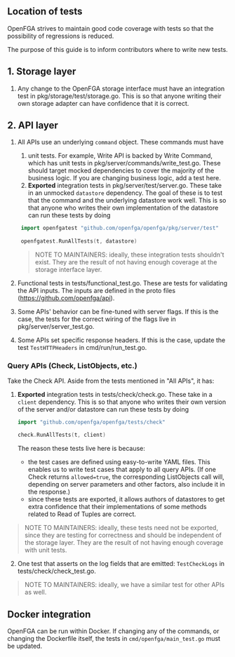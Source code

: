 ## Location of tests

OpenFGA strives to maintain good code coverage with tests so that the possibility of regressions is reduced.

The purpose of this guide is to inform contributors where to write new tests.

## 1. Storage layer

1. Any change to the OpenFGA storage interface must have an integration test in pkg/storage/test/storage.go. This is so that anyone writing their own storage adapter can have confidence that it is correct.

## 2. API layer

1. All APIs use an underlying `command` object. These commands must have
   1. unit tests. For example, Write API is backed by Write Command, which has unit tests in pkg/server/commands/write_test.go. These should target mocked dependencies to cover the majority of the business logic. If you are changing business logic, add a test here.
   2. **Exported** integration tests in pkg/server/test/server.go. These take in an unmocked `datastore` dependency. The goal of these is to test that the command and the underlying datastore work well. This is so that anyone who writes their own implementation of the datastore can run these tests by doing

   ```go
    import openfgatest "github.com/openfga/openfga/pkg/server/test"
    
    openfgatest.RunAllTests(t, datastore)
    ```

      > NOTE TO MAINTAINERS: ideally, these integration tests shouldn't exist. They are the result of not having enough coverage at the storage interface layer.

2. Functional tests in tests/functional_test.go. These are tests for validating the API inputs. The inputs are defined in the proto files (https://github.com/openfga/api).
3. Some APIs' behavior can be fine-tuned with server flags. If this is the case, the tests for the correct wiring of the flags live in pkg/server/server_test.go.
4. Some APIs set specific response headers. If this is the case, update the test `TestHTTPHeaders` in cmd/run/run_test.go.
 
### Query APIs (Check, ListObjects, etc.)

Take the Check API. Aside from the tests mentioned in "All APIs", it has:

1. **Exported** integration tests in tests/check/check.go. These take in a `client` dependency. This is so that anyone who writes their own version of the server and/or datastore can run these tests by doing
    ```go
    import "github.com/openfga/openfga/tests/check"
    
    check.RunAllTests(t, client)
    ```

    The reason these tests live here is because:
      - the test cases are defined using easy-to-write YAML files. This enables us to write test cases that apply to all query APIs. (If one Check returns `allowed=true`, the corresponding ListObjects call will, depending on server parameters and other factors, also include it in the response.)
      - since these tests are exported, it allows authors of datastores to get extra confidence that their implementations of some methods related to Read of Tuples are correct.

> NOTE TO MAINTAINERS: ideally, these tests need not be exported, since they are testing for correctness and should be independent of the storage layer. They are the result of not having enough coverage with unit tests.

2. One test that asserts on the log fields that are emitted: `TestCheckLogs` in tests/check/check_test.go.

> NOTE TO MAINTAINERS: ideally, we have a similar test for other APIs as well.

## Docker integration

OpenFGA can be run within Docker. If changing any of the commands, or changing the Dockerfile itself, the tests in `cmd/openfga/main_test.go` must be updated.